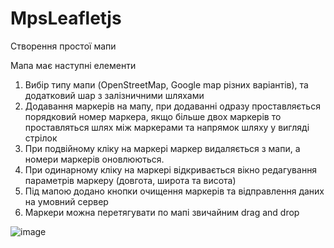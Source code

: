 # MpsLeafletjs

Створення простої мапи

Мапа має наступні елементи

1. Вибір типу мапи (OpenStreetMap, Google map різних варіантів), та додатковий шар з залізничними шляхами
2. Додавання маркерів на мапу, при додаванні одразу проставляється порядковий номер маркера, якщо більше двох маркерів то проставляться шлях між маркерами та напрямок шляху у вигляді стрілок
3. При подвійному кліку на маркері маркер видаляється з мапи, а номери маркерів оновлюються.
4. При одинарному кліку на маркері відкривається вікно редагування параметрів маркеру (довгота, широта та висота)
5. Під мапою додано кнопки очищення маркерів та відправлення даних на умовний сервер
6. Маркери можна перетягувати по мапі звичайним drag and drop


![image](https://user-images.githubusercontent.com/37482710/224475592-895771e2-a212-488c-961e-5a3f2bf428a8.png)
